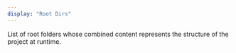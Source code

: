 ```yaml
---
display: "Root Dirs"
---
```


List of root folders whose combined content represents the structure of the project at runtime.
